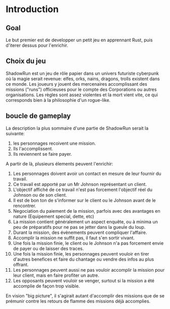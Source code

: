 # Introduction

## Goal
Le but premier est de developper un petit jeu en apprennant Rust, puis d'iterer dessus pour l'enrichir.

## Choix du jeu
ShadowRun est un jeu de rôle papier dans un univers futuriste cyberpunk où la magie serait revenue: elfes, orks, nains, dragons, trolls existent dans ce monde.
Les joueurs y jouent des mercenaires accomplissant des missions ("runs") officieuses pour le compte des Corporations ou autres organisations.
Les règles sont assez violentes et la mort vient vite, ce qui corresponds bien à la philosophie d'un rogue-like.

## boucle de gameplay

La description la plus sommaire d'une partie de ShadowRun serait la suivante:
1. les personnages recoivent une mission.
2. Ils l'accomplissent.
3. Ils reviennent se faire payer.

A partir de là, plusieurs élements peuvent l'enrichir:
1. Les personnages doivent avoir un contact en mesure de leur fournir du travail.
2. Ce travail est apporté par un Mr Johnson représentant un client.
3. L'objectif affiché de ce travail n'est pas forcement l'objectif réel du Johnson ou de son client.
4. Il est de bon ton de s'informer sur le client ou le Johnson avant de le rencontrer.
5. Negociation du paiement de la mission, parfois avec des avantages en nature (Equipement special, dette, etc)
6. La mission contient généralement un aspect enquête, ou à minima un peu de préparatifs pour ne pas se jetter dans la gueule du loup.
7. Durant la mission, des évènements peuvent compliquer l'affaire.
8. Accomplir la mission ne suffit pas, il faut s'en sortir vivant.
9. Une fois la mission finie, le client ou le Johnson n'a pas forcement envie de payer ou de laisser des traces.
10. Une fois la mission finie, les personnages peuvent vouloir en tirer d'autres benefices et faire du chantage ou vendre des infos au plus offrant.
11. Les personnages peuvent aussi ne pas vouloir accomplir la mission pour leur client, mais en faire profiter un autre.
12. Les opposants peuvent vouloir se venger, surtout si la mission a été accomplie de façon trop visible.

En vision "big picture", il s'agirait autant d'accomplir des missions que de se prémunir contre les retours de flamme des missions déjà accomplies.


